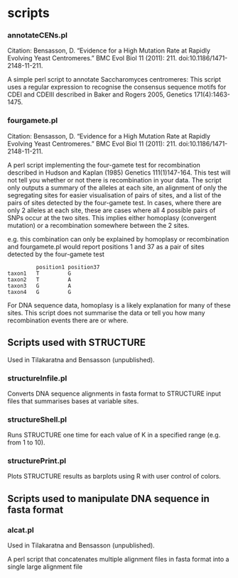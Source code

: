 # scripts

### annotateCENs.pl

Citation: Bensasson, D. “Evidence for a High Mutation Rate at Rapidly Evolving Yeast Centromeres.” BMC Evol Biol 11 (2011): 211. doi:10.1186/1471-2148-11-211.

 A simple perl script to annotate Saccharomyces centromeres: This script uses a regular expression to recognise the consensus sequence motifs for CDEI and CDEIII described in Baker and Rogers 2005, Genetics 171(4):1463-1475.

### fourgamete.pl

Citation: Bensasson, D. “Evidence for a High Mutation Rate at Rapidly Evolving Yeast Centromeres.” BMC Evol Biol 11 (2011): 211. doi:10.1186/1471-2148-11-211.

A perl script implementing the four-gamete test for recombination described in Hudson and Kaplan (1985) Genetics 111(1)147-164. This test will not tell you whether or not there is recombination in your data. The script only outputs a summary of the alleles at each site, an alignment of only the segregating sites for easier visualisation of pairs of sites, and a list of the pairs of sites detected by the four-gamete test. In cases, where there are only 2 alleles at each site, these are cases where all 4 possible pairs of SNPs occur at the two sites. This implies either homoplasy (convergent mutation) or a recombination somewhere between the 2 sites. 

e.g. this combination can only be explained by homoplasy or recombination and fourgamete.pl would report positions 1 and 37 as a pair of sites detected by the four-gamete test
```
         position1 position37
taxon1   T         G
taxon2   T         A
taxon3   G         A
taxon4   G         G
```

For DNA sequence data, homoplasy is a likely explanation for many of these sites. This script does not summarise the data or tell you how many recombination events there are or where.

## Scripts used with STRUCTURE

Used in Tilakaratna and Bensasson (unpublished).

### structureInfile.pl

Converts DNA sequence alignments in fasta format to STRUCTURE input files that summarises bases at variable sites.

### structureShell.pl

Runs STRUCTURE one time for each value of K in a specified range (e.g. from 1 to 10).

### structurePrint.pl

Plots STRUCTURE results as barplots using R with user control of colors.

## Scripts used to manipulate DNA sequence in fasta format

### alcat.pl

Used in Tilakaratna and Bensasson (unpublished).

A perl script that concatenates multiple alignment files in fasta format into a single large alignment file


